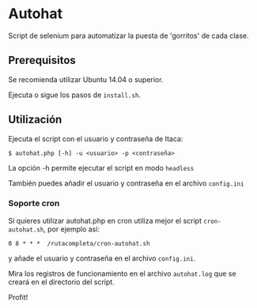 # Autohat
Script de selenium para automatizar la puesta de 'gorritos' de cada clase.

## Prerequisitos

Se recomienda utilizar Ubuntu 14.04 o superior.

Ejecuta o sigue los pasos de `install.sh`.

## Utilización

Ejecuta el script con el usuario y contraseña de Itaca:

```
$ autohat.php [-h] -u <usuario> -p <contraseña>
```

La opción -h permite ejecutar el script en modo `headless`

También puedes añadir el usuario y contraseña en el archivo `config.ini`

### Soporte cron

Si quieres utilizar autohat.php en cron utiliza mejor el script `cron-autohat.sh`, por ejemplo así:

`0 8 * * *  /rutacompleta/cron-autohat.sh`

y añade el usuario y contraseña en el archivo `config.ini`.

Mira los registros de funcionamiento en el archivo `autohat.log` que se creará en el directorio del script.

Profit!
